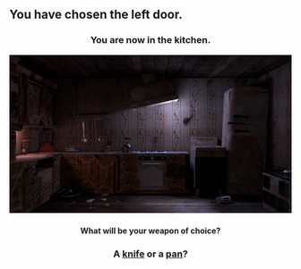 ## You have chosen the left door.

<h3 align="center">You are now in the kitchen.</h3>

![](../pictures/kitchen.jpg)

<h4 align="center">What will be your weapon of choice?</h4>
<h3 align="center">
  A <a href="knife.md">knife</a> or a <a href="pan.md">pan</a>?
</h3>

